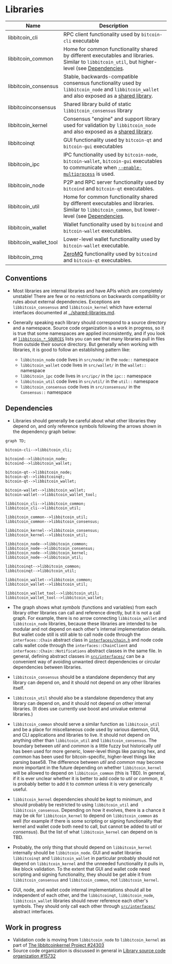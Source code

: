 # Libraries

| Name                   | Description |
|------------------------|-------------|
| libbitcoin_cli         | RPC client functionality used by `bitcoin-cli` executable |
| libbitcoin_common      | Home for common functionality shared by different executables and libraries. Similar to `libbitcoin_util`, but higher-level (see [Dependencies](#dependencies). |
| libbitcoin_consensus   | Stable, backwards-compatible consensus functionality used by `libbitcoin_node` and `libbitcoin_wallet` and also exposed as a [shared library](../doc/shared-libraries.md). |
| libbitcoinconsensus    | Shared library build of static `libbitcoin_consensus` library |
| libbitcoin_kernel      | Consensus "engine" and support library used for validation by `libbitcoin_node` and also exposed as a [shared library](../doc/shared-libraries.md). |
| libbitcoinqt           | GUI functionality used by `bitcoin-qt` and `bitcoin-gui` executables |
| libbitcoin_ipc         | IPC functionality used by `bitcoin-node`, `bitcoin-wallet`, `bitcoin-gui` executables to communicate when [`--enable-multiprocess`](multiprocess.md) is used. |
| libbitcoin_node        | P2P and RPC server functionality used by `bitcoind` and `bitcoin-qt` executables. |
| libbitcoin_util        | Home for common functionality shared by different executables and libraries. Similar to `libbitcoin_common`, but lower-level (see [Dependencies](#dependencies). |
| libbitcoin_wallet      | Wallet functionality used by `bitcoind` and `bitcoin-wallet` executables. |
| libbitcoin_wallet_tool | Lower-level wallet functionality used by `bitcoin-wallet` executable. |
| libbitcoin_zmq         | [ZeroMQ](../zmq.md) functionality used by `bitcoind` and `bitcoin-qt` executables. |

## Conventions

- Most libraries are internal libraries and have APIs which are completely unstable! There are few or no restrictions on backwards compatibility or rules about external dependencies. Exceptions are `libbitcoin_consensus` and `libbitcoin_kernel` which have external interfaces documented at [../shared-libraries.md](../shared-libraries.md).

- Generally speaking each library should correspond to a source directory and a namespace. Source code organization is a work in progress, so it is true that some namespaces are applied inconsistently, and if you look at [`libbitcoin_*_SOURCES`](../../src/Makefile.am) lists you can see that many libraries pull in files from outside their source directory. But generally when working with libraries, it is good to follow an establishing pattern like:

  - `libbitcoin_node` code lives in `src/node/` in the `node::` namespace
  - `libbitcoin_wallet` code lives in `src/wallet/` in the `wallet::` namespace
  - `libbitcoin_ipc` code lives in `src/ipc/` in the `ipc::` namespace
  - `libbitcoin_util` code lives in `src/util/` in the `util::` namespace
  - `libbitcoin_consensus` code lives in `src/consensus/` in the `Consensus::` namespace

## Dependencies

- Libraries should generally be careful about what other libraries they depend on, and only reference symbols following the arrows shown in the dependency graph below:

```mermaid
graph TD;

bitcoin-cli-->libbitcoin_cli;

bitcoind-->libbitcoin_node;
bitcoind-->libbitcoin_wallet;

bitcoin-qt-->libbitcoin_node;
bitcoin-qt-->libbitcoinqt;
bitcoin-qt-->libbitcoin_wallet;

bitcoin-wallet-->libbitcoin_wallet;
bitcoin-wallet-->libbitcoin_wallet_tool;

libbitcoin_cli-->libbitcoin_common;
libbitcoin_cli-->libbitcoin_util;

libbitcoin_common-->libbitcoin_util;
libbitcoin_common-->libbitcoin_consensus;

libbitcoin_kernel-->libbitcoin_consensus;
libbitcoin_kernel-->libbitcoin_util;

libbitcoin_node-->libbitcoin_common;
libbitcoin_node-->libbitcoin_consensus;
libbitcoin_node-->libbitcoin_kernel;
libbitcoin_node-->libbitcoin_util;

libbitcoinqt-->libbitcoin_common;
libbitcoinqt-->libbitcoin_util;

libbitcoin_wallet-->libbitcoin_common;
libbitcoin_wallet-->libbitcoin_util;

libbitcoin_wallet_tool-->libbitcoin_util;
libbitcoin_wallet_tool-->libbitcoin_wallet;
```

- The graph shows what _symbols_ (functions and variables) from each library other libraries can call and reference directly, but it is not a call graph. For example, there is no arrow connecting `libbitcoin_wallet` and `libbitcoin_node` libraries, because these libraries are intended to be modular and not depend on each other's internal implementation details. But wallet code still is still able to call node code through the `interfaces::Chain` abstract class in [`interfaces/chain.h`](../../src/interfaces/chain.h) and node code calls wallet code through the `interfaces::ChainClient` and `interfaces::Chain::Notifications` abstract classes in the same file. In general, defining abstract classes in [`src/interfaces/`](../../src/interfaces/) can be a convenient way of avoiding unwanted direct dependencies or circular dependencies between libraries.

- `libbitcoin_consensus` should be a standalone dependency that any library can depend on, and it should not depend on any other libraries itself.

- `libbitcoin_util` should also be a standalone dependency that any library can depend on, and it should not depend on other internal libraries. (It does use currently use boost and univalue external libraries.)

- `libbitcoin_common` should serve a similar function as `libbitcoin_util` and be a place for miscellaneous code used by various daemon, GUI, and CLI applications and libraries to live. It should not depend on anything other than `libbitcoin_util` and `libbitcoin_consensus`. The boundary between _util_ and _common_ is a little fuzzy but historically _util_ has been used for more generic, lower-level things like parsing hex, and _common_ has been used for bitcoin-specific, higher-level things like parsing base58. The difference between _util_ and _common_ may become more important in the future depending on whether `libbitcoin_kernel` will be allowed to depend on `libbitcoin_common` (this is TBD). In general, if it is ever unclear whether it is better to add code to _util_ or _common_, it is probably better to add it to _common_ unless it is very generically useful.

- `libbitcoin_kernel` dependencies should be kept to minimum, and should probably be restricted to using `libbitcoin_util` and `libbitcoin_consensus`. Depending on how it evolves, there is a chance it may be ok for `libbitcoin_kernel` to depend on `libbitcoin_common` as well (for example if there is some scripting or signing functionality that kernel and wallet code both need to call, but cannot be added to _util_ or _consensus_). But the list of what `libbitcoin_kernel` can depend on is TBD.

- Probably, the only thing that should depend on `libbitcoin_kernel` internally should be `libbitcoin_node`. GUI and wallet libraries `libbitcoinqt` and `libbitcoin_wallet` in particular probably should not depend on `libbitcoin_kernel` and the unneeded functionality it pulls in, like block validation. To the extent that GUI and wallet code need scripting and signing functionality, they should be get able it from `libbitcoin_consensus` and `libbitcoin_common`, not `libbitcoin_kernel`.

- GUI, node, and wallet code internal implementations should all be independent of each other, and the `libbitcoinqt`, `libbitcoin_node`, `libbitcoin_wallet` libraries should never reference each other's symbols. They should only call each other through [`src/interfaces/`](`../../src/interfaces/`) abstract interfaces.

## Work in progress

- Validation code is moving from `libbitcoin_node` to `libbitcoin_kernel` as part of [The libbitcoinkernel Project #24303](https://github.com/bitcoin/bitcoin/issues/24303)
- Source code organization is discussed in general in [Library source code organization #15732](https://github.com/bitcoin/bitcoin/issues/15732)